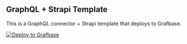 ## GraphQL + Strapi Template

This is a GraphQL connector + Strapi template that deploys to Grafbase.

[![Deploy to Grafbase](https://grafbase.com/button)](https://app.grafbase.com/new?template==Strapi&source=https%3A%2F%2Fgithub.com%2Fgrafbase%2Fgrafbase%2Ftree%2Fmain%2Ftemplates%2Fgraphql-strapi)
